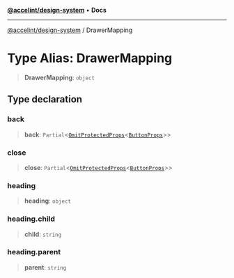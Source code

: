 [**@accelint/design-system**](../README.md) • **Docs**

***

[@accelint/design-system](../README.md) / DrawerMapping

# Type Alias: DrawerMapping

> **DrawerMapping**: `object`

## Type declaration

### back

> **back**: `Partial`\<[`OmitProtectedProps`](OmitProtectedProps.md)\<[`ButtonProps`](ButtonProps.md)\>\>

### close

> **close**: `Partial`\<[`OmitProtectedProps`](OmitProtectedProps.md)\<[`ButtonProps`](ButtonProps.md)\>\>

### heading

> **heading**: `object`

### heading.child

> **child**: `string`

### heading.parent

> **parent**: `string`
